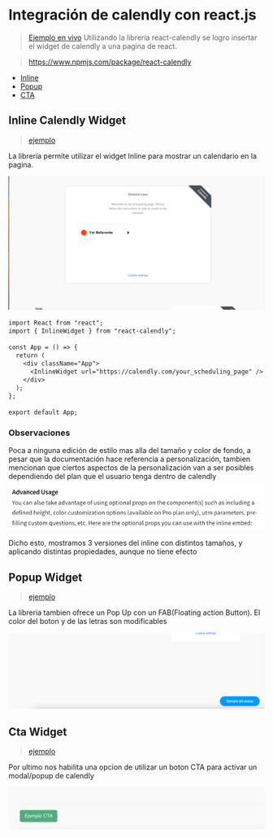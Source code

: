 # Integración de calendly con react.js

> [Ejemplo en vivo](https://calendly-react-integration.vercel.app/)
> Utilizando la librería react-calendly se logro insertar el widget de calendly a una pagina de react.

> https://www.npmjs.com/package/react-calendly

- [Inline](#inline-calendly-widget)
- [Popup](#popup-widget)
- [CTA](#cta-widget)

## Inline Calendly Widget

> [ejemplo](./src/components/Inline.jsx)

La librería permite utilizar el widget Inline para mostrar un calendario en la pagina.

<img src="./inline.png" alt="calendly-inline" />

```
import React from "react";
import { InlineWidget } from "react-calendly";

const App = () => {
  return (
    <div className="App">
      <InlineWidget url="https://calendly.com/your_scheduling_page" />
    </div>
  );
};

export default App;
```

### Observaciones

Poca a ninguna edición de estilo mas alla del tamaño y color de fondo, a pesar que la documentación hace referencia a personalización, tambien mencionan que ciertos aspectos de la personalización van a ser posibles dependiendo del plan que el usuario tenga dentro de calendly
<img src="./proplan.png" />

Dicho esto, mostramos 3 versiones del inline con distintos tamaños, y aplicando distintas propiedades, aunque no tiene efecto

## Popup Widget

> [ejemplo](./src/components/Popup.jsx)

La libreria tambien ofrece un Pop Up con un FAB(Floating action Button). El color del boton y de las letras son modificables

<img src="./popup.png" >

## Cta Widget

> [ejemplo](./src/components/Cta.jsx)

Por ultimo nos habilita una opcion de utilizar un boton CTA para activar un modal/popup de calendly

<img src="cta.png" />
